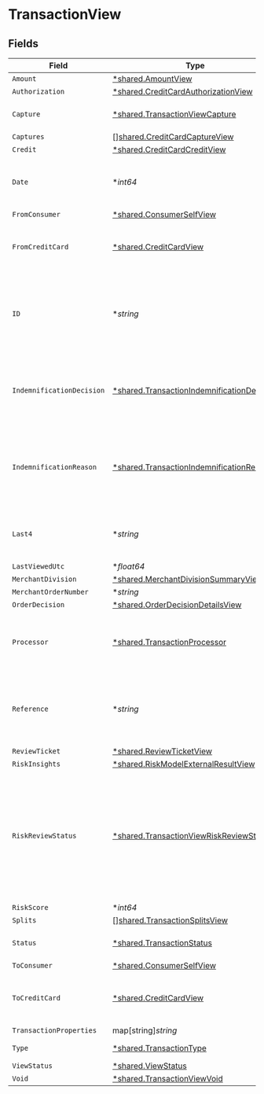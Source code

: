# TransactionView


## Fields

| Field                                                                                                                             | Type                                                                                                                              | Required                                                                                                                          | Description                                                                                                                       | Example                                                                                                                           |
| --------------------------------------------------------------------------------------------------------------------------------- | --------------------------------------------------------------------------------------------------------------------------------- | --------------------------------------------------------------------------------------------------------------------------------- | --------------------------------------------------------------------------------------------------------------------------------- | --------------------------------------------------------------------------------------------------------------------------------- |
| `Amount`                                                                                                                          | [*shared.AmountView](../../../pkg/models/shared/amountview.md)                                                                    | :heavy_minus_sign:                                                                                                                | N/A                                                                                                                               |                                                                                                                                   |
| `Authorization`                                                                                                                   | [*shared.CreditCardAuthorizationView](../../../pkg/models/shared/creditcardauthorizationview.md)                                  | :heavy_minus_sign:                                                                                                                | N/A                                                                                                                               |                                                                                                                                   |
| `Capture`                                                                                                                         | [*shared.TransactionViewCapture](../../../pkg/models/shared/transactionviewcapture.md)                                            | :heavy_minus_sign:                                                                                                                | Deprecated. Use `captures`.                                                                                                       |                                                                                                                                   |
| `Captures`                                                                                                                        | [][shared.CreditCardCaptureView](../../../pkg/models/shared/creditcardcaptureview.md)                                             | :heavy_minus_sign:                                                                                                                | N/A                                                                                                                               |                                                                                                                                   |
| `Credit`                                                                                                                          | [*shared.CreditCardCreditView](../../../pkg/models/shared/creditcardcreditview.md)                                                | :heavy_minus_sign:                                                                                                                | N/A                                                                                                                               |                                                                                                                                   |
| `Date`                                                                                                                            | **int64*                                                                                                                          | :heavy_minus_sign:                                                                                                                | Transaction date. **Nullable** for Transactions Details.                                                                          | 1615407159447                                                                                                                     |
| `FromConsumer`                                                                                                                    | [*shared.ConsumerSelfView](../../../pkg/models/shared/consumerselfview.md)                                                        | :heavy_minus_sign:                                                                                                                | N/A                                                                                                                               |                                                                                                                                   |
| `FromCreditCard`                                                                                                                  | [*shared.CreditCardView](../../../pkg/models/shared/creditcardview.md)                                                            | :heavy_minus_sign:                                                                                                                | Contains details about the credit card transaction.                                                                               |                                                                                                                                   |
| `ID`                                                                                                                              | **string*                                                                                                                         | :heavy_minus_sign:                                                                                                                | The unique ID associated with the transaction. **Nullable** for Transactions Details.                                             | T1c3p4yBuVYJ9                                                                                                                     |
| `IndemnificationDecision`                                                                                                         | [*shared.TransactionIndemnificationDecision](../../../pkg/models/shared/transactionindemnificationdecision.md)                    | :heavy_minus_sign:                                                                                                                | Describes whether the transaction is indemnified by Bolt for fraud.<br/>                                                          | indemnified                                                                                                                       |
| `IndemnificationReason`                                                                                                           | [*shared.TransactionIndemnificationReason](../../../pkg/models/shared/transactionindemnificationreason.md)                        | :heavy_minus_sign:                                                                                                                | Describes the reason that the transaction is or is not indemnified by Bolt for fraud.<br/>                                        | merchant_force_approved                                                                                                           |
| `Last4`                                                                                                                           | **string*                                                                                                                         | :heavy_minus_sign:                                                                                                                | The card's last 4 digits. **Nullable** for Transactions Details.                                                                  | 4021                                                                                                                              |
| `LastViewedUtc`                                                                                                                   | **float64*                                                                                                                        | :heavy_minus_sign:                                                                                                                | N/A                                                                                                                               |                                                                                                                                   |
| `MerchantDivision`                                                                                                                | [*shared.MerchantDivisionSummaryView](../../../pkg/models/shared/merchantdivisionsummaryview.md)                                  | :heavy_minus_sign:                                                                                                                | N/A                                                                                                                               |                                                                                                                                   |
| `MerchantOrderNumber`                                                                                                             | **string*                                                                                                                         | :heavy_minus_sign:                                                                                                                | N/A                                                                                                                               |                                                                                                                                   |
| `OrderDecision`                                                                                                                   | [*shared.OrderDecisionDetailsView](../../../pkg/models/shared/orderdecisiondetailsview.md)                                        | :heavy_minus_sign:                                                                                                                | N/A                                                                                                                               |                                                                                                                                   |
| `Processor`                                                                                                                       | [*shared.TransactionProcessor](../../../pkg/models/shared/transactionprocessor.md)                                                | :heavy_minus_sign:                                                                                                                | The processor used. **Nullable** for Transactions Details.                                                                        | adyen_gateway                                                                                                                     |
| `Reference`                                                                                                                       | **string*                                                                                                                         | :heavy_minus_sign:                                                                                                                | The transaction's 12-digit Bolt reference ID. **Nullable** for Transactions Details.                                              | LBLJ-TWW7-R9VC                                                                                                                    |
| `ReviewTicket`                                                                                                                    | [*shared.ReviewTicketView](../../../pkg/models/shared/reviewticketview.md)                                                        | :heavy_minus_sign:                                                                                                                | N/A                                                                                                                               |                                                                                                                                   |
| `RiskInsights`                                                                                                                    | [*shared.RiskModelExternalResultView](../../../pkg/models/shared/riskmodelexternalresultview.md)                                  | :heavy_minus_sign:                                                                                                                | N/A                                                                                                                               |                                                                                                                                   |
| `RiskReviewStatus`                                                                                                                | [*shared.TransactionViewRiskReviewStatus](../../../pkg/models/shared/transactionviewriskreviewstatus.md)                          | :heavy_minus_sign:                                                                                                                | Describes the current Risk Review status. A transaction could be unreviewed, reviewed, or pending manual review by the Bolt team. | reviewed                                                                                                                          |
| `RiskScore`                                                                                                                       | **int64*                                                                                                                          | :heavy_minus_sign:                                                                                                                | N/A                                                                                                                               |                                                                                                                                   |
| `Splits`                                                                                                                          | [][shared.TransactionSplitsView](../../../pkg/models/shared/transactionsplitsview.md)                                             | :heavy_minus_sign:                                                                                                                | N/A                                                                                                                               |                                                                                                                                   |
| `Status`                                                                                                                          | [*shared.TransactionStatus](../../../pkg/models/shared/transactionstatus.md)                                                      | :heavy_minus_sign:                                                                                                                | The transaction's status.                                                                                                         | cancelled                                                                                                                         |
| `ToConsumer`                                                                                                                      | [*shared.ConsumerSelfView](../../../pkg/models/shared/consumerselfview.md)                                                        | :heavy_minus_sign:                                                                                                                | N/A                                                                                                                               |                                                                                                                                   |
| `ToCreditCard`                                                                                                                    | [*shared.CreditCardView](../../../pkg/models/shared/creditcardview.md)                                                            | :heavy_minus_sign:                                                                                                                | Contains details about the credit card transaction.                                                                               |                                                                                                                                   |
| `TransactionProperties`                                                                                                           | map[string]*string*                                                                                                               | :heavy_minus_sign:                                                                                                                | N/A                                                                                                                               |                                                                                                                                   |
| `Type`                                                                                                                            | [*shared.TransactionType](../../../pkg/models/shared/transactiontype.md)                                                          | :heavy_minus_sign:                                                                                                                | The type of transaction.                                                                                                          | cc_payment                                                                                                                        |
| `ViewStatus`                                                                                                                      | [*shared.ViewStatus](../../../pkg/models/shared/viewstatus.md)                                                                    | :heavy_minus_sign:                                                                                                                | N/A                                                                                                                               |                                                                                                                                   |
| `Void`                                                                                                                            | [*shared.TransactionViewVoid](../../../pkg/models/shared/transactionviewvoid.md)                                                  | :heavy_minus_sign:                                                                                                                | N/A                                                                                                                               |                                                                                                                                   |